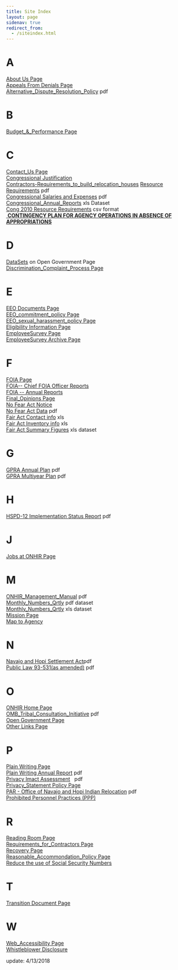 ```yaml
---
title: Site Index
layout: page
sidenav: true
redirect_from:
  - /siteindex.html
---
```


# A
[About Us Page]({{site.baseurl}}/about.html "About ONHIR Page")  
[Appeals From Denials Page]({{site.baseurl}}/eligibility/Appeals-From-Denials.html "Appeals From Denials html page")  
[Alternative\_Dispute\_Resolution\_Policy]({{site.baseurl}}/eeo/ALTERNATIVE-DISPUTE-RESOLUTION-POLICY.pdf "Alternative Dispute Resolution Policy pdf") pdf  

# B
[Budget\_&\_Performance Page]({{site.baseurl}}/budget-and-performance/index.html "Budget & Performance Page")  

# C 
[Contact\_Us Page]({{site.baseurl}}/contact-us.html "Contact Us Page")  
[Congressional Justification]({{site.baseurl}}/CJ/index.html)  
[Contractors-Requirements\_to\_build\_relocation\_houses]({{site.baseurl}}/Requirements-for-Contractors.html "Contracors Reqirements")
[Resource Requirements]({{site.baseurl}}/assets/documents/budget-and-performance/Congressional%20Resource%20Requirements.pdf "Cong 2012 Resource Requirements") pdf  
[Congressional Salaries and Expenses]({{site.baseurl}}/assets/documents/budget-and-performance/Congressional%20Salaries%20and%20Expenses.pdf "Cong 2012 Salaries and Expenses") pdf  
[Congressional\_Annual\_Reports]({{site.baseurl}}/assets/documents/datasets/Cong%20Salaries%20and%20Expenses.xls "Congressional_Annual_Reports") xls Dataset  
[Cong 2010 Resource Requirements]({{site.baseurl}}/assets/documents/datasets/Congressional_Resource_Requirements.csv "Cong 2010 Resource Requirements csv format") csv format  
[ **CONTINGENCY PLAN FOR AGENCY OPERATIONS IN ABSENCE OF APPROPRIATIONS**]({{site.baseurl}}/assets/documents/readingroom/Contingency-Plan.pdf)  

# D 
[DataSets]({{site.baseurl}}/open/index.html#DataSets "Data Set page from Open Government Page") on Open Government Page  
[Discrimination\_Complaint\_Process Page]({{site.baseurl}}/eeo/EEO-DISCRIMINATION-COMPLAINT-PROCESS.html "Discrimination Complaint Process Page")  

# E
[EEO Documents Page]({{site.baseurl}}/eeo/index.html "EEO Documents Page")  
[EEO\_commitment\_policy Page]({{site.baseurl}}/eeo/EEO-Policy-Statement.html "EEO Policy Statement")  
[EEO\_sexual\_harassment\_policy Page]({{site.baseurl}}/eeo/eeo-sexual-harassment-policy.htm "eeo_sexual_harassment_policy")  
[Eligibility Information Page]({{site.baseurl}}/eligibility/index.html "Eligibility Information")  
[EmployeeSurvey Page]({{site.baseurl}}/employee-survey/index.html "Employee Survey(s)")  
[EmployeeSurvey Archive Page]({{site.baseurl}}/employee-survey/Archives/Archives.html)  

# F

[FOIA Page]({{site.baseurl}}/foia/index.html "FOIA Page")  
[FOIA-- Chief FOIA Officer Reports]({{site.baseurl}}/foia/Chief/index.html)  
[FOIA -- Annual Reports]({{site.baseurl}}/foia/Archives/index.html)  
[Final\_Opinions Page]({{site.baseurl}}/policy/Final-Opinions.html "final_opinions")  
[No Fear Act Notice]({{site.baseurl}}/eeo/No-Fear-Act-Notice.html "No Fear Act Notice")  
[No Fear Act Data]({{site.baseurl}}/assets/documents/eeo/No-FEAR-DATA.pdf "No Fear Act Data") pdf  
[Fair Act Contact info]({{site.baseurl}}/assets/documents/budget-and-performance/Fair%20Act%20contact%20info.xls "Fair Act Contact Info") xls  
[Fair Act Inventory info]({{site.baseurl}}/assets/documents/budget-and-performance/FAIR%20Act%20inventory%20info.xls "Fair Act Inventory Info") xls  
[Fair Act Summary Figures]({{site.baseurl}}/assets/documents/datasets/FAIR_Act_summary_figures.xls "Fair Act Summary Figures") xls dataset  

# G  

[GPRA Annual Plan]({{site.baseurl}}/assets/documents/budget-and-performance/GPRA%20Annual%20Plan.pdf "GPRA Annual Plan") pdf  
[GPRA Multiyear Plan]({{site.baseurl}}/assets/documents/budget-and-performance/GPRA%20Multiyear.pdf "GPRA FY2012 multiyear") pdf  

# H  

[HSPD-12 Implementation Status Report]({{site.baseurl}}/assets/documents/about-ONHIR/HSPD-12-Reporting.pdf "HSPD-12 Implementation   Status Report PDF") pdf

# J 

[Jobs at ONHIR Page]({{site.baseurl}}/jobs.html "Jobs At ONHIR")  

# M 

[ONHIR\_Management\_Manual]({{site.baseurl}}/assets/documents/mangement-manual/ONHIR-Management-Manual.pdf "ONHIR Management Manual pdf") pdf  
[Monthly\_Numbers\_Qrtly]({{site.baseurl}}/assets/documents/datasets/Monthly_Numbers_Qrtly.pdf "Monthly Numbers Qrtly pdf - dataset") pdf dataset  
[Monthly\_Numbers\_Qrtly]({{site.baseurl}}/assets/documents/datasets/Monthly_Numbers_Qrtly.xls "Monthly Numbers Qrtly Xls doc") xls dataset  
[Mission Page]({{site.baseurl}}/open/Mission.html "Mission")  
[Map to Agency]({{site.baseurl}}/assets/documents/Map-to-Agency.pdf)  

# N 

[Navajo and Hopi Settlement Act]({{site.baseurl}}/assets/documents/N-H-Settlement-Act-titled.pdf "Navajo and Hopi Settlement Act")pdf  
[Public Law 93-531(as amended)]({{site.baseurl}}/assets/documents/N-H-Settlement-Act-titled.pdf "Public Law 93-531 (as amended)") pdf  

# O 

[ONHIR Home Page]({{site.baseurl}}/index.html "ONHIR Home Page")  
[OMB\_Tribal\_Consultation\_Initiative]({{site.baseurl}}/readingroom/OMB-Tribal-Consultation-Initiative.html "OMB_Tribal_Consultation_Initiative") pdf  
[Open Government Page]({{site.baseurl}}/open/index.html "Open Gov")  
[Other Links Page]({{site.baseurl}}/other-links/index.html "Other Links")  

# P 

[Plain Writing Page]({{site.baseurl}}/plain-writing/index.html "Plain Writing")  
[Plain Writing Annual Report]({{site.baseurl}}/assets/documents//plain-writing/agency-compliance-report.pdf "Plain Writing Annual Report") pdf  
[Privacy Imact Assessment]({{site.baseurl}}/assets/documents/privacy/PIA.pdf "PIA")   pdf  
[Privacy\_Statement Policy Page]({{site.baseurl}}/privacy/index.html "Privacy_Statement.html")  
[PAR - Office of Navajo and Hopi Indian Relocation]({{site.baseurl}}/assets/documents/budget-and-performance/ONHIR.FY2018.PAR.pdf) pdf  
[Prohibited Personnel Practices (PPP)]({{site.baseurl}}/eeo/index.html)  

# R 

[Reading Room Page]({{site.baseurl}}/readingroom/index.html "Reading Room")  
[Requirements\_for\_Contractors Page]({{site.baseurl}}/readingroom/Requirements-for-Contractors.html "Requirements_for_Contractors")  
[Recovery Page]({{site.baseurl}}/recovery/index.html "Recovery Page")  
[Reasonable\_Accommondation\_Policy Page]({{site.baseurl}}/assets/documents/policy/Reasonable_Accommodation%20Policy.pdf)  
[Reduce the use of Social Security Numbers]({{site.baseurl}}/assets/documents/privacy/FISMA-20-Reduce-use-of-Social-Security-Number-Policy-Procedure.pdf)  

# T 

[Transition Document Page]({{site.baseurl}}/transition/index.html)  

# W

[Web\_Accessibility Page]({{site.baseurl}}/Web-Accessibility.html "Web_Accessibility")  
[Whistleblower Disclosure]({{site.baseurl}}/eeo/index.html)  

update: 4/13/2018
